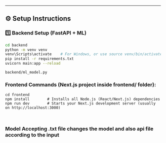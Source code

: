 
---

## ⚙️ Setup Instructions

### 1️⃣ Backend Setup (FastAPI + ML)

```bash
cd backend
python -m venv venv
venv\Scripts\activate    # For Windows, or use source venv/bin/activate for Mac/Linux
pip install -r requirements.txt
uvicorn main:app --reload


```
```
backend/ml_model.py
```

### Frontend Commands (Next.js project inside frontend/ folder):
```
cd frontend
npm install        # Installs all Node.js (React/Next.js) dependencies
npm run dev        # Starts your Next.js development server (usually on http://localhost:3000)



```

### Model Accepting .txt file changes the model and also api file according to the input
